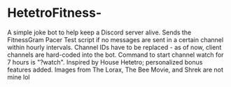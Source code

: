 # HetetroFitness-
A simple joke bot to help keep a Discord server alive. Sends the FitnessGram Pacer Test script if no messages are sent in a certain channel within hourly intervals. Channel IDs have to be replaced - as of now, client channels are hard-coded into the bot. Command to start channel watch for 7 hours is "?watch". Inspired by House Hetetro; personalized bonus features added. Images from The Lorax, The Bee Movie, and Shrek are not mine lol
